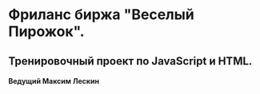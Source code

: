 # Фриланс биржа "Веселый Пирожок". 
## Тренировочный проект по JavaScript и HTML. 
#### Ведущий Максим Лескин 
